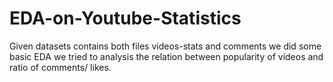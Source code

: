 # EDA-on-Youtube-Statistics
Given datasets contains both files videos-stats and comments 
we did some basic EDA 
we tried to analysis the relation between popularity of videos and ratio of comments/ likes.

